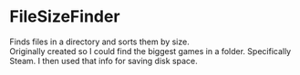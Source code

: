 # FileSizeFinder
 Finds files in a directory and sorts them by size.
 <br> Originally created so I could find the biggest games in a folder. Specifically Steam. I then used that info for saving disk space.